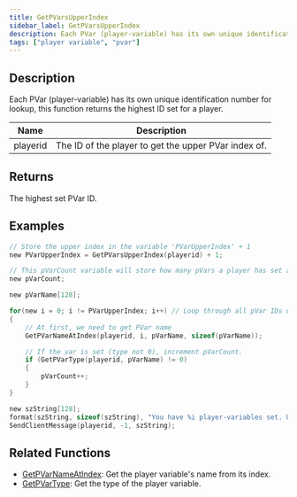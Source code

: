 ```yaml
---
title: GetPVarsUpperIndex
sidebar_label: GetPVarsUpperIndex
description: Each PVar (player-variable) has its own unique identification number for lookup, this function returns the highest ID set for a player.
tags: ["player variable", "pvar"]
---
```


## Description

Each PVar (player-variable) has its own unique identification number for lookup, this function returns the highest ID set for a player.

| Name     | Description                                          |
| -------- | ---------------------------------------------------- |
| playerid | The ID of the player to get the upper PVar index of. |

## Returns

The highest set PVar ID.

## Examples

```c
// Store the upper index in the variable 'PVarUpperIndex' + 1
new PVarUpperIndex = GetPVarsUpperIndex(playerid) + 1;

// This pVarCount variable will store how many pVars a player has set as we count them.
new pVarCount;

new pVarName[128];

for(new i = 0; i != PVarUpperIndex; i++) // Loop through all pVar IDs under the upper index
{
    // At first, we need to get PVar name
    GetPVarNameAtIndex(playerid, i, pVarName, sizeof(pVarName));

    // If the var is set (type not 0), increment pVarCount.
    if (GetPVarType(playerid, pVarName) != 0)
    {
        pVarCount++;
    }
}

new szString[128];
format(szString, sizeof(szString), "You have %i player-variables set. Upper index (highest ID): %i.", pVarCount, PVarUpperIndex-1);
SendClientMessage(playerid, -1, szString);
```

## Related Functions

- [GetPVarNameAtIndex](GetPVarNameAtIndex): Get the player variable's name from its index.
- [GetPVarType](GetPVarType): Get the type of the player variable.
